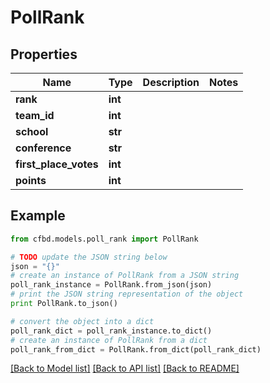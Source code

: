 # PollRank


## Properties
Name | Type | Description | Notes
------------ | ------------- | ------------- | -------------
**rank** | **int** |  | 
**team_id** | **int** |  | 
**school** | **str** |  | 
**conference** | **str** |  | 
**first_place_votes** | **int** |  | 
**points** | **int** |  | 

## Example

```python
from cfbd.models.poll_rank import PollRank

# TODO update the JSON string below
json = "{}"
# create an instance of PollRank from a JSON string
poll_rank_instance = PollRank.from_json(json)
# print the JSON string representation of the object
print PollRank.to_json()

# convert the object into a dict
poll_rank_dict = poll_rank_instance.to_dict()
# create an instance of PollRank from a dict
poll_rank_from_dict = PollRank.from_dict(poll_rank_dict)
```
[[Back to Model list]](../README.md#documentation-for-models) [[Back to API list]](../README.md#documentation-for-api-endpoints) [[Back to README]](../README.md)


